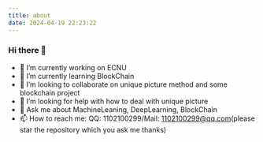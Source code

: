 ```yaml
---
title: about
date: 2024-04-19 22:23:22
---
```

### Hi there 👋

- 🔭 I’m currently working on ECNU
- 🌱 I’m currently learning BlockChain
- 👯 I’m looking to collaborate on unique picture method and some blockchain project
- 🤔 I’m looking for help with how to deal with unique picture
- 💬 Ask me about MachineLeaning, DeepLearning, BlockChain
- 📫 How to reach me: QQ: 1102100299/Mail: 1102100299@qq.com(please star the repository which you ask me thanks)

